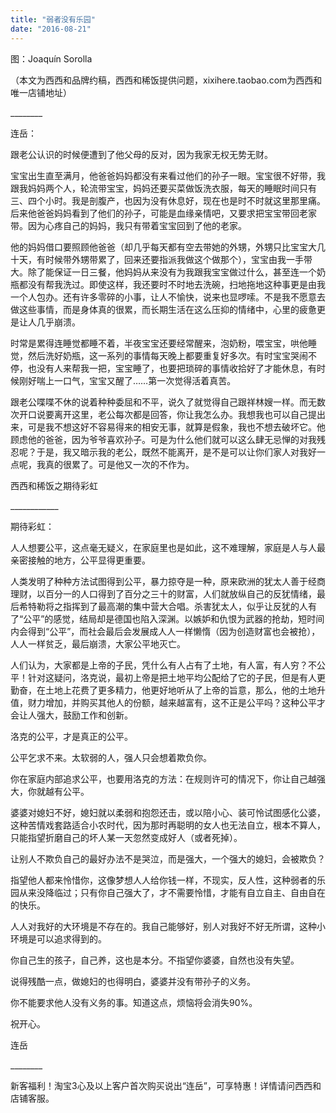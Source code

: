 ```yaml
---
title: "弱者没有乐园"
date: "2016-08-21"
---
```


图：Joaquín Sorolla

（本文为西西和品牌约稿，西西和稀饭提供问题，xixihere.taobao.com为西西和唯一店铺地址）

\_\_\_\_\_\_\_\_

连岳：

跟老公认识的时候便遭到了他父母的反对，因为我家无权无势无财。

宝宝出生直至满月，他爸爸妈妈都没有来看过他们的孙子一眼。宝宝很不好带，我跟我妈妈两个人，轮流带宝宝，妈妈还要买菜做饭洗衣服，每天的睡眠时间只有三、四个小时。我是剖腹产，也因为没有休息好，现在也是时不时就这里那里痛。后来他爸爸妈妈看到了他们的孙子，可能是血缘亲情吧，又要求把宝宝带回老家带。因为心疼自己的妈妈，我只有带着宝宝回到了他的老家。

他的妈妈借口要照顾他爸爸（却几乎每天都有空去带她的外甥，外甥只比宝宝大几十天，有时候带外甥带累了，回来还要指派我做这个做那个），宝宝由我一手带大。除了能保证一日三餐，他妈妈从来没有为我跟我宝宝做过什么，甚至连一个奶瓶都没有帮我洗过。即使这样，我还要时不时地去洗碗，扫地拖地这种事更是由我一个人包办。还有许多零碎的小事，让人不愉快，说来也显啰嗦。不是我不愿意去做这些事情，而是身体真的很累，而长期生活在这么压抑的情绪中，心里的疲惫更是让人几乎崩溃。

时常是累得连睡觉都睡不着，半夜宝宝还要经常醒来，泡奶粉，喂宝宝，哄他睡觉，然后洗好奶瓶，这一系列的事情每天晚上都要重复好多次。有时宝宝哭闹不停，也没有人来帮我一把，宝宝睡了，也要把琐碎的事情收拾好了才能休息，有时候刚好喘上一口气，宝宝又醒了……第一次觉得活着真苦。

跟老公喋喋不休的说着种种委屈和不平，说久了就觉得自己跟祥林嫂一样。而无数次开口说要离开这里，老公每次都是回答，你让我怎么办。我想我也可以自己提出来，可是我不想这好不容易得来的相安无事，就算是假象，我也不想去破坏它。他顾虑他的爸爸，因为爷爷喜欢孙子。可是为什么他们就可以这么肆无忌惮的对我残忍呢？于是，我又暗示我的老公，既然不能离开，是不是可以让你们家人对我好一点呢，我真的很累了。可是他又一次的不作为。

西西和稀饭之期待彩虹

\_\_\_\_\_\_\_\_\_\_\_\_

期待彩虹：

人人想要公平，这点毫无疑义，在家庭里也是如此，这不难理解，家庭是人与人最亲密接触的地方，公平显得更重要。

人类发明了种种方法试图得到公平，暴力掠夺是一种，原来欧洲的犹太人善于经商理财，以百分一的人口得到了百分之三十的财富，人们就放纵自己的反犹情绪，最后希特勒将之指挥到了最高潮的集中营大合唱。杀害犹太人，似乎让反犹的人有了“公平”的感觉，结局却是德国也陷入深渊。以嫉妒和仇恨为武器的抢劫，短时间内会得到“公平”，而社会最后会发展成人人一样懒惰（因为创造财富也会被抢），人人一样贫乏，最后崩溃，大家公平地灭亡。

人们认为，大家都是上帝的子民，凭什么有人占有了土地，有人富，有人穷？不公平！针对这疑问，洛克说，最初上帝是把土地平均公配给了它的子民，但是有人更勤奋，在土地上花费了更多精力，他更好地听从了上帝的旨意，那么，他的土地升值，财力增加，并购买其他人的份额，越来越富有，这不正是公平吗？这种公平才会让人强大，鼓励工作和创新。

洛克的公平，才是真正的公平。

公平乞求不来。太软弱的人，强人只会想着欺负你。

你在家庭内部追求公平，也要用洛克的方法：在规则许可的情况下，你让自己越强大，你就越有公平。

婆婆对媳妇不好，媳妇就以柔弱和抱怨还击，或以陪小心、装可怜试图感化公婆，这种苦情戏套路适合小农时代，因为那时再聪明的女人也无法自立，根本不算人，只能指望折磨自己的坏人某一天忽然变成好人（或者死掉）。

让别人不欺负自己的最好办法不是哭泣，而是强大，一个强大的媳妇，会被欺负？

指望他人都来怜惜你，这像梦想人人给你钱一样，不现实，反人性，这种弱者的乐园从来没降临过；只有你自己强大了，才不需要怜惜，才能有自立自主、自由自在的快乐。

人人对我好的大环境是不存在的。我自己能够好，别人对我好不好无所谓，这种小环境是可以追求得到的。

你自己生的孩子，自己养，这也是本分。不指望你婆婆，自然也没有失望。

说得残酷一点，做媳妇的也得明白，婆婆并没有带孙子的义务。

你不能要求他人没有义务的事。知道这点，烦恼将会消失90%。

祝开心。

连岳

\_\_\_\_\_\_\_\_  

新客福利！淘宝3心及以上客户首次购买说出“连岳”，可享特惠！详情请问西西和店铺客服。
